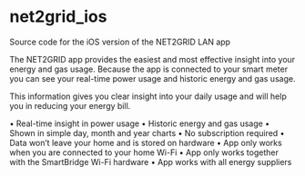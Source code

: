 # net2grid_ios

Source code for the iOS version of the NET2GRID LAN app

The NET2GRID app provides the easiest and most effective insight into your energy and gas usage. Because the app is connected to your smart meter you can see your real-time power usage and historic energy and gas usage.

This information gives you clear insight into your daily usage and will help you in reducing your energy bill. 

•	Real-time insight in power usage
•	Historic energy and gas usage
•	Shown in simple day, month and year charts
•	No subscription required
•	Data won’t leave your home and is stored on hardware
•	App only works when you are connected to your home Wi-Fi
•	App only works together with the SmartBridge Wi-Fi hardware
•	App works with all energy suppliers
